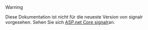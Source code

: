 > [!WARNING]
> Diese Dokumentation ist nicht für die neueste Version von signalr vorgesehen. Sehen Sie sich [ASP.net Core signalr](/aspnet/core/signalr/introduction)an.
